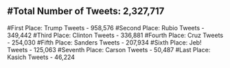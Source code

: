 #Total Number of Tweets: 2,327,717 
---
#First Place: Trump Tweets - 958,576
#Second Place: Rubio Tweets - 349,442
#Third Place: Clinton Tweets - 336,881
#Fourth Place: Cruz Tweets - 254,030
#Fifth Place: Sanders Tweets - 207,934
#Sixth Place: Jeb! Tweets - 125,063
#Seventh Place: Carson Tweets - 50,487
#Last Place: Kasich Tweets - 46,224

